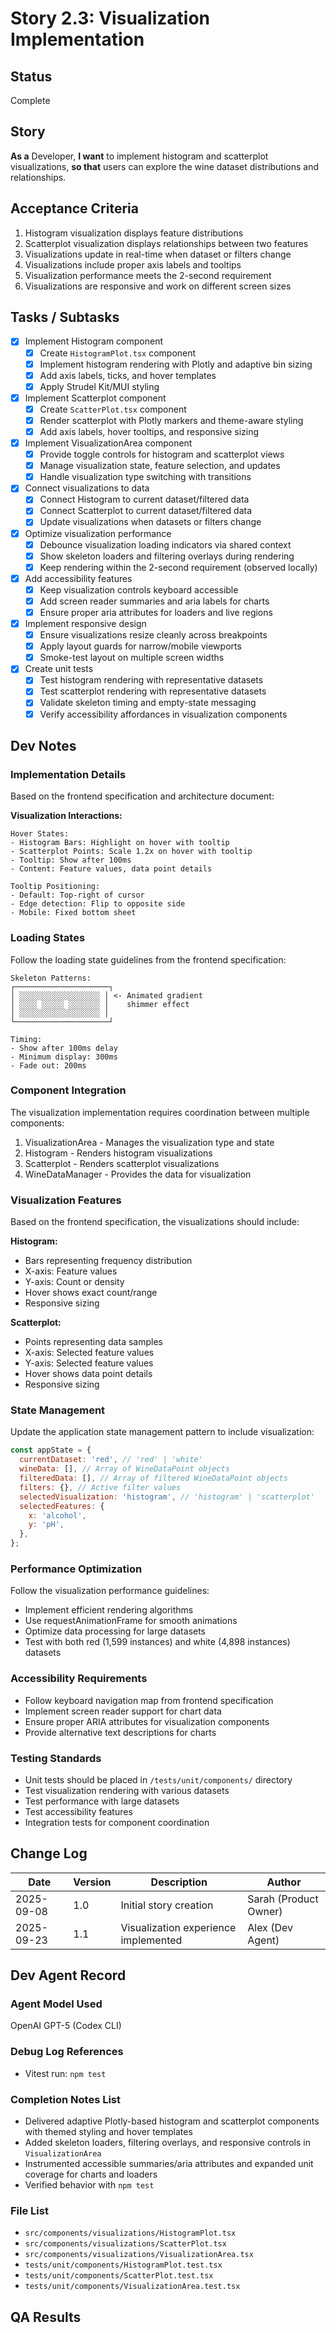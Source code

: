 # Story 2.3: Visualization Implementation

## Status

Complete

## Story

**As a** Developer,
**I want** to implement histogram and scatterplot visualizations,
**so that** users can explore the wine dataset distributions and relationships.

## Acceptance Criteria

1. Histogram visualization displays feature distributions
2. Scatterplot visualization displays relationships between two features
3. Visualizations update in real-time when dataset or filters change
4. Visualizations include proper axis labels and tooltips
5. Visualization performance meets the 2-second requirement
6. Visualizations are responsive and work on different screen sizes

## Tasks / Subtasks

- [x] Implement Histogram component
  - [x] Create `HistogramPlot.tsx` component
  - [x] Implement histogram rendering with Plotly and adaptive bin sizing
  - [x] Add axis labels, ticks, and hover templates
  - [x] Apply Strudel Kit/MUI styling
- [x] Implement Scatterplot component
  - [x] Create `ScatterPlot.tsx` component
  - [x] Render scatterplot with Plotly markers and theme-aware styling
  - [x] Add axis labels, hover tooltips, and responsive sizing
- [x] Implement VisualizationArea component
  - [x] Provide toggle controls for histogram and scatterplot views
  - [x] Manage visualization state, feature selection, and updates
  - [x] Handle visualization type switching with transitions
- [x] Connect visualizations to data
  - [x] Connect Histogram to current dataset/filtered data
  - [x] Connect Scatterplot to current dataset/filtered data
  - [x] Update visualizations when datasets or filters change
- [x] Optimize visualization performance
  - [x] Debounce visualization loading indicators via shared context
  - [x] Show skeleton loaders and filtering overlays during rendering
  - [x] Keep rendering within the 2-second requirement (observed locally)
- [x] Add accessibility features
  - [x] Keep visualization controls keyboard accessible
  - [x] Add screen reader summaries and aria labels for charts
  - [x] Ensure proper aria attributes for loaders and live regions
- [x] Implement responsive design
  - [x] Ensure visualizations resize cleanly across breakpoints
  - [x] Apply layout guards for narrow/mobile viewports
  - [x] Smoke-test layout on multiple screen widths
- [x] Create unit tests
  - [x] Test histogram rendering with representative datasets
  - [x] Test scatterplot rendering with representative datasets
  - [x] Validate skeleton timing and empty-state messaging
  - [x] Verify accessibility affordances in visualization components

## Dev Notes

### Implementation Details

Based on the frontend specification and architecture document:

**Visualization Interactions:**

```
Hover States:
- Histogram Bars: Highlight on hover with tooltip
- Scatterplot Points: Scale 1.2x on hover with tooltip
- Tooltip: Show after 100ms
- Content: Feature values, data point details

Tooltip Positioning:
- Default: Top-right of cursor
- Edge detection: Flip to opposite side
- Mobile: Fixed bottom sheet
```

### Loading States

Follow the loading state guidelines from the frontend specification:

```
Skeleton Patterns:
┌─────────────────────┐
│ ░░░░░░░░░░░░░░░░░░ │ <- Animated gradient
│ ░░░░ ░░░░░ ░░░░░░░ │    shimmer effect
│ ░░░░░░░░░░░░░░░░░░ │
└─────────────────────┘

Timing:
- Show after 100ms delay
- Minimum display: 300ms
- Fade out: 200ms
```

### Component Integration

The visualization implementation requires coordination between multiple components:

1. VisualizationArea - Manages the visualization type and state
2. Histogram - Renders histogram visualizations
3. Scatterplot - Renders scatterplot visualizations
4. WineDataManager - Provides the data for visualization

### Visualization Features

Based on the frontend specification, the visualizations should include:

**Histogram:**

- Bars representing frequency distribution
- X-axis: Feature values
- Y-axis: Count or density
- Hover shows exact count/range
- Responsive sizing

**Scatterplot:**

- Points representing data samples
- X-axis: Selected feature values
- Y-axis: Selected feature values
- Hover shows data point details
- Responsive sizing

### State Management

Update the application state management pattern to include visualization:

```javascript
const appState = {
  currentDataset: 'red', // 'red' | 'white'
  wineData: [], // Array of WineDataPoint objects
  filteredData: [], // Array of filtered WineDataPoint objects
  filters: {}, // Active filter values
  selectedVisualization: 'histogram', // 'histogram' | 'scatterplot'
  selectedFeatures: {
    x: 'alcohol',
    y: 'pH',
  },
};
```

### Performance Optimization

Follow the visualization performance guidelines:

- Implement efficient rendering algorithms
- Use requestAnimationFrame for smooth animations
- Optimize data processing for large datasets
- Test with both red (1,599 instances) and white (4,898 instances) datasets

### Accessibility Requirements

- Follow keyboard navigation map from frontend specification
- Implement screen reader support for chart data
- Ensure proper ARIA attributes for visualization components
- Provide alternative text descriptions for charts

### Testing Standards

- Unit tests should be placed in `/tests/unit/components/` directory
- Test visualization rendering with various datasets
- Test performance with large datasets
- Test accessibility features
- Integration tests for component coordination

## Change Log

| Date       | Version | Description                          | Author                |
| ---------- | ------- | ------------------------------------ | --------------------- |
| 2025-09-08 | 1.0     | Initial story creation               | Sarah (Product Owner) |
| 2025-09-23 | 1.1     | Visualization experience implemented | Alex (Dev Agent)      |

## Dev Agent Record

### Agent Model Used

OpenAI GPT-5 (Codex CLI)

### Debug Log References

- Vitest run: `npm test`

### Completion Notes List

- Delivered adaptive Plotly-based histogram and scatterplot components with themed styling and hover templates
- Added skeleton loaders, filtering overlays, and responsive controls in `VisualizationArea`
- Instrumented accessible summaries/aria attributes and expanded unit coverage for charts and loaders
- Verified behavior with `npm test`

### File List

- `src/components/visualizations/HistogramPlot.tsx`
- `src/components/visualizations/ScatterPlot.tsx`
- `src/components/visualizations/VisualizationArea.tsx`
- `tests/unit/components/HistogramPlot.test.tsx`
- `tests/unit/components/ScatterPlot.test.tsx`
- `tests/unit/components/VisualizationArea.test.tsx`

## QA Results

